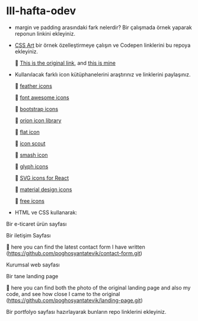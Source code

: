 # III-hafta-odev

- margin ve padding arasındaki fark nelerdir? Bir çalışmada örnek yaparak reponun linkini ekleyiniz.

- [CSS Art](https://css-art.com/) bir örnek özelleştirmeye çalışın ve Codepen linklerini bu repoya ekleyiniz. 

  :dart: [This is the original link](https://codepen.io/antoniasymeonidou/pen/XWdmRYN), and [this is mine](https://codepen.io/tatevik-poghosyan/pen/PobEpgz)

- Kullanılacak farklı icon kütüphanelerini araştırınız ve linklerini paylaşınız.

  :dart: [feather icons](https://feathericons.com/)
        
  :dart: [font awesome icons](https://fontawesome.com/)
        
  :dart: [bootstrap icons](https://icons.getbootstrap.com/)
        
  :dart: [orion icon library](https://orioniconlibrary.com/)
         
  :dart: [flat icon](https://www.flaticon.com/)
          
  :dart: [icon scout](https://iconscout.com/)
        
  :dart: [smash icon](https://smashicons.com/)
        
  :dart: [glyph icons](https://www.glyphicons.com/)
        
  :dart: [SVG icons for React](https://icons.grommet.io/?)
        
  :dart: [material design icons](https://materialdesignicons.com/)
        
  :dart: [free icons](https://freeicons.io/)

- HTML ve CSS kullanarak:

Bir e-ticaret ürün sayfası 

Bir iletişim Sayfası

  :dart:  here you can find the latest contact form I have written (https://github.com/poghosyantatevik/contact-form.git)

Kurumsal web sayfası

Bir tane landing page

  :dart: here you can find both the photo of the original landing page and also my code, and see how close I came to the original (https://github.com/poghosyantatevik/landing-page.git)

Bir portfolyo sayfası hazırlayarak bunların repo linklerini ekleyiniz.
